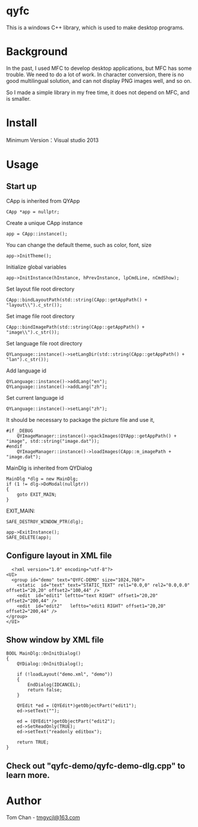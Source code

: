 # qyfc
This is a windows C++ library, which is used to make desktop programs.

# Background

In the past, I used MFC to develop desktop applications, but MFC has some trouble. We need to do a lot of work. In character conversion, there is no good multilingual solution, and can not display PNG images well, and so on.

So I made a simple library in my free time, it does not depend on MFC, and is smaller. 


# Install

Minimum Version：Visual studio 2013

# Usage

## Start up


  CApp  is inherited from QYApp
	
	CApp *app = nullptr;
	
  Create a unique CApp instance
  
	app = CApp::instance();
  
  You can change the default theme, such as color, font, size
  
	app->InitTheme();
  
  Initialize global variables
	
  	app->InitInstance(hInstance, hPrevInstance, lpCmdLine, nCmdShow);

  Set layout file root directory

	CApp::bindLayoutPath(std::string(CApp::getAppPath() + "layout\\").c_str());
  
  Set image file root directory
  
	CApp::bindImagePath(std::string(CApp::getAppPath() + "image\\").c_str());
  
  Set language file root directory
  
	QYLanguage::instance()->setLangDir(std::string(CApp::getAppPath() + "lan").c_str());
  
  Add language id
  
	QYLanguage::instance()->addLang("en");
	QYLanguage::instance()->addLang("zh");
  
  Set current language id
  
	QYLanguage::instance()->setLang("zh");

  It should be necessary to package the picture file and use it,

	#if _DEBUG
		QYImageManager::instance()->packImages(QYApp::getAppPath() + "image", std::string("image.dat"));
	#endif
		QYImageManager::instance()->loadImages(CApp::m_imagePath + "image.dat");

  MainDlg  is inherited from QYDialog 
  
	MainDlg *dlg = new MainDlg;
	if (1 != dlg->DoModal(nullptr))
	{
		goto EXIT_MAIN;
	}

EXIT_MAIN:
	
	SAFE_DESTROY_WINDOW_PTR(dlg);

	app->ExitInstance();
	SAFE_DELETE(app);

## Configure layout in XML file

	  <?xml version="1.0" encoding="utf-8"?>
	<UI>
	  <group id="demo" text="QYFC-DEMO" size="1024,760">
	    <static  id="text" text="STATIC_TEXT" rel1="0.0,0" rel2="0.0,0.0" offset1="20,20" offset2="100,44" />
	    <edit  id="edit1" leftto="text RIGHT" offset1="20,20" offset2="200,44" />
	    <edit  id="edit2"   leftto="edit1 RIGHT" offset1="20,20" offset2="200,44" />
	</group> 
	</UI>

## Show window by  XML file

	BOOL MainDlg::OnInitDialog()
	{
		QYDialog::OnInitDialog();

		if (!loadLayout("demo.xml", "demo"))
		{
			EndDialog(IDCANCEL);
			return false;
		}

		QYEdit *ed = (QYEdit*)getObjectPart("edit1");
		ed->setText("");

		ed = (QYEdit*)getObjectPart("edit2");
		ed->SetReadOnly(TRUE);
		ed->setText("readonly editbox");

		return TRUE;
	}

## Check out "qyfc-demo/qyfc-demo-dlg.cpp"  to learn more.
	
# Author

Tom Chan - tmgycjl@163.com


